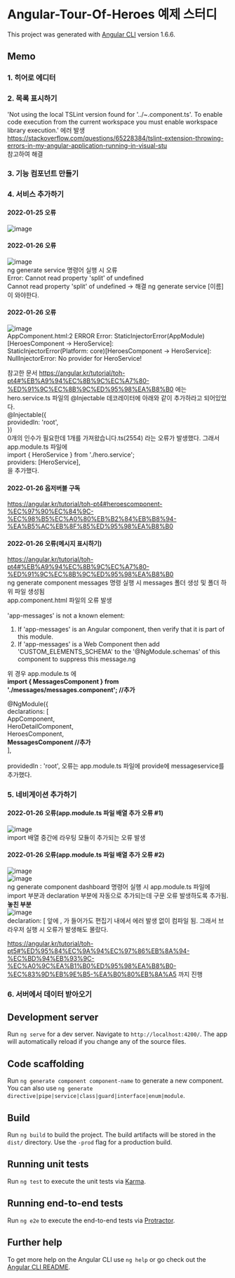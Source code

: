 # Angular-Tour-Of-Heroes 예제 스터디

This project was generated with [Angular CLI](https://github.com/angular/angular-cli) version 1.6.6.

## Memo

### 1. 히어로 에디터
### 2. 목록 표시하기

'Not using the local TSLint version found for '../~.component.ts'. To enable code execution from the current workspace you must enable workspace library execution.' 에러 발생</br>
https://stackoverflow.com/questions/65228384/tslint-extension-throwing-errors-in-my-angular-application-running-in-visual-stu</br>참고하여 해결
### 3. 기능 컴포넌트 만들기
### 4. 서비스 추가하기

#### 2022-01-25 오류
![image](https://user-images.githubusercontent.com/80866883/150944288-ddf23577-4704-41a9-8cee-20ee9bab717a.png)

#### 2022-01-26 오류</br>
![image](https://user-images.githubusercontent.com/80866883/151084808-63967f7a-dd4b-4319-a660-d77e5d9014e3.png)</br>
ng generate service 명령어 실행 시 오류</br>
Error: Cannot read property 'split' of undefined</br>
Cannot read property 'split' of undefined
-> 해결 ng generate service [이름] 이 와야한다.

#### 2022-01-26 오류</br>
![image](https://user-images.githubusercontent.com/80866883/151089337-23f0c964-cca1-4d79-9402-4e3cc8fdad79.png)</br>
AppComponent.html:2 ERROR Error: StaticInjectorError(AppModule)[HeroesComponent -> HeroService]: </br>
  StaticInjectorError(Platform: core)[HeroesComponent -> HeroService]: </br>
    NullInjectorError: No provider for HeroService!</br>
    
참고한 문서 https://angular.kr/tutorial/toh-pt4#%EB%A9%94%EC%8B%9C%EC%A7%80-%ED%91%9C%EC%8B%9C%ED%95%98%EA%B8%B0 에는 hero.service.ts 파일의 @Injectable 데코레이터에 아래와 같이 추가하라고 되어있었다.</br>
@Injectable({</br>
  providedIn: 'root',</br>
})</br>
0개의 인수가 필요한데 1개를 가져왔습니다.ts(2554) 라는 오류가 발생했다.
그래서 app.module.ts 파일에</br>
import { HeroService } from './hero.service'; </br>
providers: [HeroService], </br>
을 추가했다.

#### 2022-01-26 옵저버블 구독
https://angular.kr/tutorial/toh-pt4#heroescomponent-%EC%97%90%EC%84%9C-%EC%98%B5%EC%A0%80%EB%B2%84%EB%B8%94-%EA%B5%AC%EB%8F%85%ED%95%98%EA%B8%B0

#### 2022-01-26 오류(메시지 표시하기)</br>
https://angular.kr/tutorial/toh-pt4#%EB%A9%94%EC%8B%9C%EC%A7%80-%ED%91%9C%EC%8B%9C%ED%95%98%EA%B8%B0</br>
ng generate component messages 명령 실행 시 messages 폴더 생성 및 폴더 하위 파일 생성됨</br>
app.component.html 파일의 오류 발생</br>
<app-messages></app-messages></br>
'app-messages' is not a known element:</br>
1. If 'app-messages' is an Angular component, then verify that it is part of this module.</br>
2. If 'app-messages' is a Web Component then add 'CUSTOM_ELEMENTS_SCHEMA' to the '@NgModule.schemas' of this component to suppress this message.ng</br>

위 경우 app.module.ts 에 </br>
**import { MessagesComponent } from './messages/messages.component'; //추가 </br>**

@NgModule({</br>
  declarations: [</br>
    AppComponent,</br>
    HeroDetailComponent,</br>
    HeroesComponent,</br>
    **MessagesComponent //추가** </br>
  ],</br>  
providedIn : 'root', 오류는 app.module.ts 파일에 provide에 messageservice를 추가했다.

### 5. 네비게이션 추가하기
#### 2022-01-26 오류(app.module.ts 파일 배열 추가 오류 #1)</br>
![image](https://user-images.githubusercontent.com/80866883/151104343-8b184620-b51f-4745-a5c5-9c2747749b2f.png)</br>
import 배열 중간에 라우팅 모듈이 추가되는 오류 발생

#### 2022-01-26 오류(app.module.ts 파일 배열 추가 오류 #2)</br>
![image](https://user-images.githubusercontent.com/80866883/151116708-2839fc57-a417-48ce-b73a-59e6c22c87a9.png)</br>
![image](https://user-images.githubusercontent.com/80866883/151116788-205af32e-ce1f-43b1-bc8d-0cd4df1351ce.png)</br>
ng generate component dashboard 명령어 실행 시 app.module.ts 파일에 import 부분과 declaration 부분에 자동으로 추가되는데 구문 오류 발생하도록 추가됨.</br>
**놓친 부분**</br>
![image](https://user-images.githubusercontent.com/80866883/151117574-5544d80d-9412-4cae-92dd-45f3fb830a90.png)</br>
declaration: [ 앞에 , 가 들어가도 편집기 내에서 에러 발생 없이 컴파일 됨. 그래서 브라우저 실행 시 오류가 발생해도 몰랐다.

https://angular.kr/tutorial/toh-pt5#%ED%95%84%EC%9A%94%EC%97%86%EB%8A%94-%EC%BD%94%EB%93%9C-%EC%A0%9C%EA%B1%B0%ED%95%98%EA%B8%B0-%EC%83%9D%EB%9E%B5-%EA%B0%80%EB%8A%A5
까지 진행

### 6. 서버에서 데이터 받아오기


## Development server

Run `ng serve` for a dev server. Navigate to `http://localhost:4200/`. The app will automatically reload if you change any of the source files.

## Code scaffolding

Run `ng generate component component-name` to generate a new component. You can also use `ng generate directive|pipe|service|class|guard|interface|enum|module`.

## Build

Run `ng build` to build the project. The build artifacts will be stored in the `dist/` directory. Use the `-prod` flag for a production build.

## Running unit tests

Run `ng test` to execute the unit tests via [Karma](https://karma-runner.github.io).

## Running end-to-end tests

Run `ng e2e` to execute the end-to-end tests via [Protractor](http://www.protractortest.org/).

## Further help

To get more help on the Angular CLI use `ng help` or go check out the [Angular CLI README](https://github.com/angular/angular-cli/blob/master/README.md).
